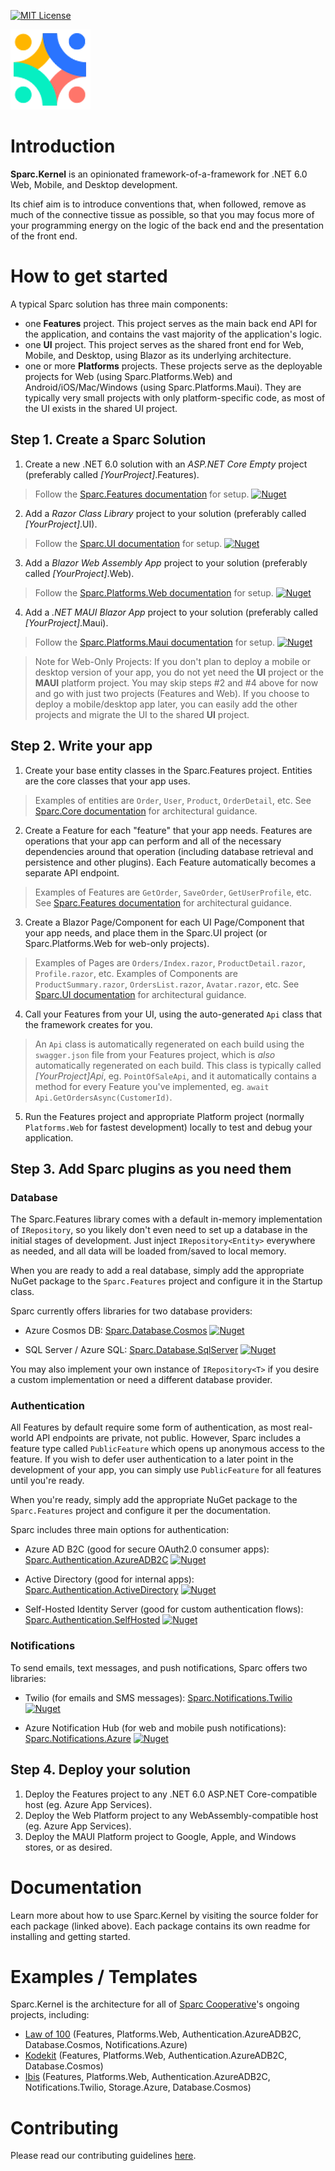 [![MIT License](https://img.shields.io/github/license/sparc-coop/Sparc.Kernel)](https://github.com/sparc-coop/Sparc.Kernel/blob/main/LICENSE)

![Sparc Logo](Sparc.Core/Files/icon.png)


# Introduction 

**Sparc.Kernel** is an opinionated framework-of-a-framework for .NET 6.0 Web, Mobile, and Desktop development.

Its chief aim is to introduce conventions that, when followed, remove as much of the connective tissue as possible, 
so that you may focus more of your programming energy on the logic of the back end and the presentation of the front end.

# How to get started

A typical Sparc solution has three main components: 

- one **Features** project. This project serves as the main back end API for the application, and contains the vast majority of the application's logic.
- one **UI** project. This project serves as the shared front end for Web, Mobile, and Desktop, using Blazor as its underlying architecture. 
- one or more **Platforms** projects. These projects serve as the deployable projects for Web (using Sparc.Platforms.Web) and Android/iOS/Mac/Windows (using Sparc.Platforms.Maui). They are typically very small projects with only platform-specific code, as most of the UI exists in the shared UI project.

## Step 1. Create a Sparc Solution

1. Create a new .NET 6.0 solution with an *ASP.NET Core Empty* project (preferably called *[YourProject]*.Features).
> Follow the [Sparc.Features documentation](https://github.com/sparc-coop/Sparc.Kernel/tree/main/Sparc.Features) for setup.
[![Nuget](https://img.shields.io/nuget/v/Sparc.Features?label=Sparc.Features)](https://www.nuget.org/packages/Sparc.Features/)


2. Add a *Razor Class Library* project to your solution (preferably called *[YourProject]*.UI).
> Follow the [Sparc.UI documentation](https://github.com/sparc-coop/Sparc.Kernel/tree/main/Sparc.UI) for setup.
[![Nuget](https://img.shields.io/nuget/v/Sparc.UI?label=Sparc.UI)](https://www.nuget.org/packages/Sparc.UI/)

3. Add a *Blazor Web Assembly App* project to your solution (preferably called *[YourProject]*.Web). 
> Follow the [Sparc.Platforms.Web documentation](https://github.com/sparc-coop/Sparc.Kernel/tree/main/Sparc.Platforms.Web) for setup.
[![Nuget](https://img.shields.io/nuget/v/Sparc.Platforms.Web?label=Sparc.Platforms.Web)](https://www.nuget.org/packages/Sparc.Platforms.Web/)

4. Add a *.NET MAUI Blazor App* project to your solution (preferably called *[YourProject]*.Maui).
> Follow the [Sparc.Platforms.Maui documentation](https://github.com/sparc-coop/Sparc.Kernel/tree/main/Sparc.UI) for setup.
[![Nuget](https://img.shields.io/nuget/v/Sparc.Platforms.Maui?label=Sparc.Platforms.Maui)](https://www.nuget.org/packages/Sparc.Platforms.Maui/)

> Note for Web-Only Projects: If you don't plan to deploy a mobile or desktop version of your app, you do not yet need the **UI** project or the **MAUI** platform project. You may skip steps #2 and #4 above for now and go with just two projects (Features and Web). If you choose to deploy a mobile/desktop app later, you can easily add the other projects and migrate the UI to the shared **UI** project.

## Step 2. Write your app

1. Create your base entity classes in the Sparc.Features project. Entities are the core classes that your app uses. 
> Examples of entities are `Order`, `User`, `Product`, `OrderDetail`, etc. See [Sparc.Core documentation](https://github.com/sparc-coop/Sparc.Kernel/tree/main/Sparc.Core) for architectural guidance.

2. Create a Feature for each "feature" that your app needs. Features are operations that your app can perform and all of the necessary dependencies around that operation (including database retrieval and persistence and other plugins). Each Feature automatically becomes a separate API endpoint.
> Examples of Features are `GetOrder`, `SaveOrder`, `GetUserProfile`, etc. See [Sparc.Features documentation](https://github.com/sparc-coop/Sparc.Kernel/tree/main/Sparc.Features) for architectural guidance.

3. Create a Blazor Page/Component for each UI Page/Component that your app needs, and place them in the Sparc.UI project (or Sparc.Platforms.Web for web-only projects).
> Examples of Pages are `Orders/Index.razor`, `ProductDetail.razor`, `Profile.razor`, etc. Examples of Components are `ProductSummary.razor`, `OrdersList.razor`, `Avatar.razor`, etc. See [Sparc.UI documentation](https://github.com/sparc-coop/Sparc.Kernel/tree/main/Sparc.UI) for architectural guidance.

4. Call your Features from your UI, using the auto-generated `Api` class that the framework creates for you.
> An `Api` class is automatically regenerated on each build using the `swagger.json` file from your Features project, which is *also* automatically regenerated on each build. This class is typically called *[YourProject]Api*, eg. `PointOfSaleApi`, and it automatically contains a method for every Feature you've implemented, eg. `await Api.GetOrdersAsync(CustomerId)`.

5. Run the Features project and appropriate Platform project (normally `Platforms.Web` for fastest development) locally to test and debug your application.
 
## Step 3. Add Sparc plugins as you need them

### Database

The Sparc.Features library comes with a default in-memory implementation of `IRepository`, so you likely don't even need to set up a database in the initial stages of development. Just inject `IRepository<Entity>` everywhere as needed, and all data will be loaded from/saved to local memory.

When you are ready to add a real database, simply add the appropriate NuGet package to the `Sparc.Features` project and configure it in the Startup class. 

Sparc currently offers libraries for two database providers:

- Azure Cosmos DB: [Sparc.Database.Cosmos](https://github.com/sparc-coop/Sparc.Kernel/tree/main/Sparc.Database.Cosmos)
[![Nuget](https://img.shields.io/nuget/v/Sparc.Database.Cosmos?label=Sparc.Database.Cosmos)](https://www.nuget.org/packages/Sparc.Database.Cosmos/)

- SQL Server / Azure SQL: [Sparc.Database.SqlServer](https://github.com/sparc-coop/Sparc.Kernel/tree/main/Sparc.Database.SqlServer)
[![Nuget](https://img.shields.io/nuget/v/Sparc.Database.SqlServer?label=Sparc.Database.SqlServer)](https://www.nuget.org/packages/Sparc.Database.SqlServer/)

You may also implement your own instance of `IRepository<T>` if you desire a custom implementation or need a different database provider.

### Authentication 

All Features by default require some form of authentication, as most real-world API endpoints are private, not public. However, Sparc includes a feature type called `PublicFeature` which opens up anonymous access to the feature. If you wish to defer user authentication to a later point in the development of your app, you can simply use `PublicFeature` for all features until you're ready.

When you're ready, simply add the appropriate NuGet package to the `Sparc.Features` project and configure it per the documentation. 

Sparc includes three main options for authentication:

- Azure AD B2C (good for secure OAuth2.0 consumer apps): 
[Sparc.Authentication.AzureADB2C](https://github.com/sparc-coop/Sparc.Kernel/tree/main/Sparc.Authentication.AzureADB2C) 
[![Nuget](https://img.shields.io/nuget/v/Sparc.Authentication.AzureADB2C?label=Sparc.Authentication.AzureADB2C)](https://www.nuget.org/packages/Sparc.Authentication.AzureADB2C/)

- Active Directory (good for internal apps): [Sparc.Authentication.ActiveDirectory](https://github.com/sparc-coop/Sparc.Kernel/tree/main/Sparc.Authentication.ActiveDirectory)
[![Nuget](https://img.shields.io/nuget/v/Sparc.Authentication.ActiveDirectory?label=Sparc.Authentication.ActiveDirectory)](https://www.nuget.org/packages/Sparc.Authentication.ActiveDirectory/)


- Self-Hosted Identity Server (good for custom authentication flows): [Sparc.Authentication.SelfHosted](https://github.com/sparc-coop/Sparc.Kernel/tree/main/Sparc.Authentication.SelfHosted)
[![Nuget](https://img.shields.io/nuget/v/Sparc.Authentication.SelfHosted?label=Sparc.Authentication.SelfHosted)](https://www.nuget.org/packages/Sparc.Authentication.SelfHosted/)

### Notifications

To send emails, text messages, and push notifications, Sparc offers two libraries:

- Twilio (for emails and SMS messages): [Sparc.Notifications.Twilio](https://github.com/sparc-coop/Sparc.Kernel/tree/main/Sparc.Notifications.Twilio)
[![Nuget](https://img.shields.io/nuget/v/Sparc.Notifications.Twilio?label=Sparc.Notifications.Twilio)](https://www.nuget.org/packages/Sparc.Notifications.Twilio/)

- Azure Notification Hub (for web and mobile push notifications): [Sparc.Notifications.Azure](https://github.com/sparc-coop/Sparc.Kernel/tree/main/Sparc.Notifications.Azure)
[![Nuget](https://img.shields.io/nuget/v/Sparc.Notifications.Azure?label=Sparc.Notifications.Azure)](https://www.nuget.org/packages/Sparc.Notifications.Azure/)

## Step 4. Deploy your solution

1. Deploy the Features project to any .NET 6.0 ASP.NET Core-compatible host (eg. Azure App Services).
2. Deploy the Web Platform project to any WebAssembly-compatible host (eg. Azure App Services).
3. Deploy the MAUI Platform project to Google, Apple, and Windows stores, or as desired.

# Documentation

Learn more about how to use Sparc.Kernel by visiting the source folder for each package (linked above). 
Each package contains its own readme for installing and getting started.

# Examples / Templates

Sparc.Kernel is the architecture for all of [Sparc Cooperative](https://www.sparc.coop)'s ongoing projects, including:

- [Law of 100](https://github.com/sparc-coop/law-of-100) (Features, Platforms.Web, Authentication.AzureADB2C, Database.Cosmos, Notifications.Azure)
- [Kodekit](https://github.com/sparc-coop/kodekit) (Features, Platforms.Web, Authentication.AzureADB2C, Database.Cosmos)
- [Ibis](https://github.com/sparc-coop/ibis) (Features, Platforms.Web, Authentication.AzureADB2C, Notifications.Twilio, Storage.Azure, Database.Cosmos)

# Contributing

Please read our contributing guidelines [here](./CONTRIBUTING.md). 
